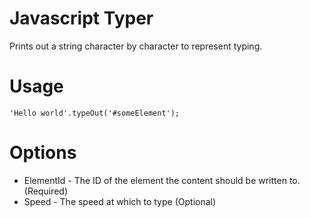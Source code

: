 Javascript Typer
================

Prints out a string character by character to represent typing.

Usage
===
```
'Hello world'.typeOut('#someElement');
```

Options
===
- ElementId - The ID of the element the content should be written to. (Required)
- Speed - The speed at which to type (Optional)
